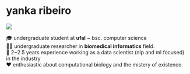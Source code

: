 <!-- <img align='right' src="https://github-readme-stats.vercel.app/api/top-langs/?username=yrribeiro&theme=dark&langs_count=8&layout=compact)](https://github.com/anuraghazra/github-readme-stats"> -->

# yanka ribeiro
<a><a href="https://www.linkedin.com/in/yanka-ribeiro/"><img src="https://img.shields.io/badge/linkedin-%230077B5.svg?&logo=linkedin&logoColor=white"/></a>
<p>
  
🎓 undergraduate student at <b>ufal</b> ~ bsc. computer science<br>
👨‍💻 undergraduate researcher in <b>biomedical informatics</b> field.</b><br>
💼 2~2.5 years experience working as a data scientist (nlp and ml focused) in the industry<br>
❤ enthusiastic about computational biology and the mistery of existence<br>
</p>

